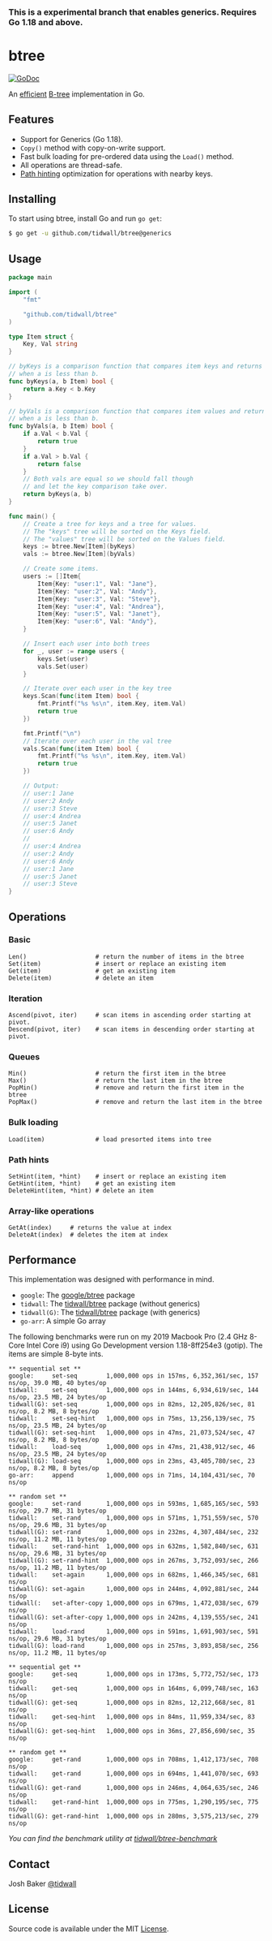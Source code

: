 ### This is a experimental branch that enables generics. Requires Go 1.18 and above.

# btree

[![GoDoc](https://godoc.org/github.com/tidwall/btree?status.svg)](https://godoc.org/github.com/tidwall/btree)

An [efficient](#performance) [B-tree](https://en.wikipedia.org/wiki/B-tree) implementation in Go.

## Features

- Support for Generics (Go 1.18).
- `Copy()` method with copy-on-write support.
- Fast bulk loading for pre-ordered data using the `Load()` method.
- All operations are thread-safe.
- [Path hinting](PATH_HINT.md) optimization for operations with nearby keys.

## Installing

To start using btree, install Go and run `go get`:

```sh
$ go get -u github.com/tidwall/btree@generics
```

## Usage

```go
package main

import (
	"fmt"

	"github.com/tidwall/btree"
)

type Item struct {
	Key, Val string
}

// byKeys is a comparison function that compares item keys and returns true
// when a is less than b.
func byKeys(a, b Item) bool {
	return a.Key < b.Key
}

// byVals is a comparison function that compares item values and returns true
// when a is less than b.
func byVals(a, b Item) bool {
	if a.Val < b.Val {
		return true
	}
	if a.Val > b.Val {
		return false
	}
	// Both vals are equal so we should fall though
	// and let the key comparison take over.
	return byKeys(a, b)
}

func main() {
	// Create a tree for keys and a tree for values.
	// The "keys" tree will be sorted on the Keys field.
	// The "values" tree will be sorted on the Values field.
	keys := btree.New[Item](byKeys)
	vals := btree.New[Item](byVals)

	// Create some items.
	users := []Item{
		Item{Key: "user:1", Val: "Jane"},
		Item{Key: "user:2", Val: "Andy"},
		Item{Key: "user:3", Val: "Steve"},
		Item{Key: "user:4", Val: "Andrea"},
		Item{Key: "user:5", Val: "Janet"},
		Item{Key: "user:6", Val: "Andy"},
	}

	// Insert each user into both trees
	for _, user := range users {
		keys.Set(user)
		vals.Set(user)
	}

	// Iterate over each user in the key tree
	keys.Scan(func(item Item) bool {
		fmt.Printf("%s %s\n", item.Key, item.Val)
		return true
	})

	fmt.Printf("\n")
	// Iterate over each user in the val tree
	vals.Scan(func(item Item) bool {
		fmt.Printf("%s %s\n", item.Key, item.Val)
		return true
	})

	// Output:
	// user:1 Jane
	// user:2 Andy
	// user:3 Steve
	// user:4 Andrea
	// user:5 Janet
	// user:6 Andy
	//
	// user:4 Andrea
	// user:2 Andy
	// user:6 Andy
	// user:1 Jane
	// user:5 Janet
	// user:3 Steve
}
```

## Operations

### Basic

```
Len()                   # return the number of items in the btree
Set(item)               # insert or replace an existing item
Get(item)               # get an existing item
Delete(item)            # delete an item
```

### Iteration

```
Ascend(pivot, iter)     # scan items in ascending order starting at pivot.
Descend(pivot, iter)    # scan items in descending order starting at pivot.
```

### Queues

```
Min()                   # return the first item in the btree
Max()                   # return the last item in the btree
PopMin()                # remove and return the first item in the btree
PopMax()                # remove and return the last item in the btree
```
### Bulk loading

```
Load(item)              # load presorted items into tree
```

### Path hints

```
SetHint(item, *hint)    # insert or replace an existing item
GetHint(item, *hint)    # get an existing item
DeleteHint(item, *hint) # delete an item
```

### Array-like operations

```
GetAt(index)     # returns the value at index
DeleteAt(index)  # deletes the item at index
```

## Performance

This implementation was designed with performance in mind. 

- `google`: The [google/btree](https://github.com/google/btree) package
- `tidwall`: The [tidwall/btree](https://github.com/tidwall/btree) package (without generics)
- `tidwall(G)`: The [tidwall/btree](https://github.com/tidwall/btree/tree/generics) package (with generics)
- `go-arr`: A simple Go array

The following benchmarks were run on my 2019 Macbook Pro (2.4 GHz 8-Core Intel Core i9) 
using Go Development version 1.18-8ff254e3 (gotip).
The items are simple 8-byte ints. 

```
** sequential set **
google:     set-seq        1,000,000 ops in 157ms, 6,352,361/sec, 157 ns/op, 39.0 MB, 40 bytes/op
tidwall:    set-seq        1,000,000 ops in 144ms, 6,934,619/sec, 144 ns/op, 23.5 MB, 24 bytes/op
tidwall(G): set-seq        1,000,000 ops in 82ms, 12,205,826/sec, 81 ns/op, 8.2 MB, 8 bytes/op
tidwall:    set-seq-hint   1,000,000 ops in 75ms, 13,256,139/sec, 75 ns/op, 23.5 MB, 24 bytes/op
tidwall(G): set-seq-hint   1,000,000 ops in 47ms, 21,073,524/sec, 47 ns/op, 8.2 MB, 8 bytes/op
tidwall:    load-seq       1,000,000 ops in 47ms, 21,438,912/sec, 46 ns/op, 23.5 MB, 24 bytes/op
tidwall(G): load-seq       1,000,000 ops in 23ms, 43,405,780/sec, 23 ns/op, 8.2 MB, 8 bytes/op
go-arr:     append         1,000,000 ops in 71ms, 14,104,431/sec, 70 ns/op

** random set **
google:     set-rand       1,000,000 ops in 593ms, 1,685,165/sec, 593 ns/op, 29.7 MB, 31 bytes/op
tidwall:    set-rand       1,000,000 ops in 571ms, 1,751,559/sec, 570 ns/op, 29.6 MB, 31 bytes/op
tidwall(G): set-rand       1,000,000 ops in 232ms, 4,307,484/sec, 232 ns/op, 11.2 MB, 11 bytes/op
tidwall:    set-rand-hint  1,000,000 ops in 632ms, 1,582,840/sec, 631 ns/op, 29.6 MB, 31 bytes/op
tidwall(G): set-rand-hint  1,000,000 ops in 267ms, 3,752,093/sec, 266 ns/op, 11.2 MB, 11 bytes/op
tidwall:    set-again      1,000,000 ops in 682ms, 1,466,345/sec, 681 ns/op
tidwall(G): set-again      1,000,000 ops in 244ms, 4,092,881/sec, 244 ns/op
tidwall(:   set-after-copy 1,000,000 ops in 679ms, 1,472,038/sec, 679 ns/op
tidwall(G): set-after-copy 1,000,000 ops in 242ms, 4,139,555/sec, 241 ns/op
tidwall:    load-rand      1,000,000 ops in 591ms, 1,691,903/sec, 591 ns/op, 29.6 MB, 31 bytes/op
tidwall(G): load-rand      1,000,000 ops in 257ms, 3,893,858/sec, 256 ns/op, 11.2 MB, 11 bytes/op

** sequential get **
google:     get-seq        1,000,000 ops in 173ms, 5,772,752/sec, 173 ns/op
tidwall:    get-seq        1,000,000 ops in 164ms, 6,099,748/sec, 163 ns/op
tidwall(G): get-seq        1,000,000 ops in 82ms, 12,212,668/sec, 81 ns/op
tidwall:    get-seq-hint   1,000,000 ops in 84ms, 11,959,334/sec, 83 ns/op
tidwall(G): get-seq-hint   1,000,000 ops in 36ms, 27,856,690/sec, 35 ns/op

** random get **
google:     get-rand       1,000,000 ops in 708ms, 1,412,173/sec, 708 ns/op
tidwall:    get-rand       1,000,000 ops in 694ms, 1,441,070/sec, 693 ns/op
tidwall(G): get-rand       1,000,000 ops in 246ms, 4,064,635/sec, 246 ns/op
tidwall:    get-rand-hint  1,000,000 ops in 775ms, 1,290,195/sec, 775 ns/op
tidwall(G): get-rand-hint  1,000,000 ops in 280ms, 3,575,213/sec, 279 ns/op
```

*You can find the benchmark utility at [tidwall/btree-benchmark](https://github.com/tidwall/btree-benchmark/tree/generics)*

## Contact

Josh Baker [@tidwall](http://twitter.com/tidwall)

## License

Source code is available under the MIT [License](/LICENSE).
